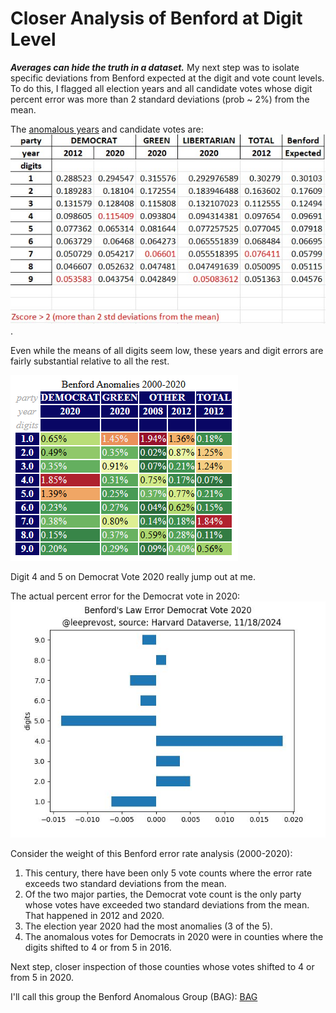 # Closer Analysis of Benford at Digit Level
**_Averages can hide the truth in a dataset._**   My next step was to isolate specific deviations from Benford expected at the digit and vote count levels.  To do this, I flagged all election years and all candidate votes whose digit percent error was more than 2 standard deviations (prob ~ 2%) from the mean.

The [anomalous years](/tabs/benford_anomalous_years.xlsx) and candidate votes are:
![anomalous_years](/img/benford_problem_years.jpg).  

Even while the means of all digits seem low, these years and digit errors are fairly substantial relative to all the rest.

![](\img\benford_anomaly_chart.png)

Digit 4 and 5 on Democrat Vote 2020 really jump out at me.

The actual percent error for the Democrat vote in 2020:
![percent error 2020 Democrat](/img/benford_dem_2020_pe.jpg)

Consider the weight of this Benford error rate analysis (2000-2020):
1) This century, there have been only 5 vote counts where the error rate exceeds two standard deviations from the mean.
2) Of the two major parties, the Democrat vote count is the only party whose votes have exceeded two standard deviations from the mean. That happened in 2012 and 2020.
3) The election year 2020 had the most anomalies (3 of the 5).
4) The anomalous votes for Democrats in 2020 were in counties where the digits shifted to 4 or from 5 in 2016.

Next step, closer inspection of those counties whose votes shifted to 4 or from 5 in 2020.

I'll call this group the Benford Anomalous Group (BAG):
[BAG](/tabs/anom_20_dem.csv)
